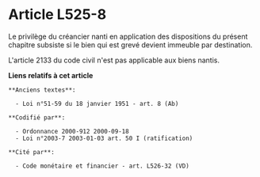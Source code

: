 # Article L525-8

Le privilège du créancier nanti en application des dispositions du présent chapitre subsiste si le bien qui est grevé devient
immeuble par destination.

L'article 2133 du code civil n'est pas applicable aux biens nantis.

**Liens relatifs à cet article**

	**Anciens textes**:

	  - Loi n°51-59 du 18 janvier 1951 - art. 8 (Ab)

	**Codifié par**:

	  - Ordonnance 2000-912 2000-09-18
	  - Loi n°2003-7 2003-01-03 art. 50 I (ratification)

	**Cité par**:

	  - Code monétaire et financier - art. L526-32 (VD)
